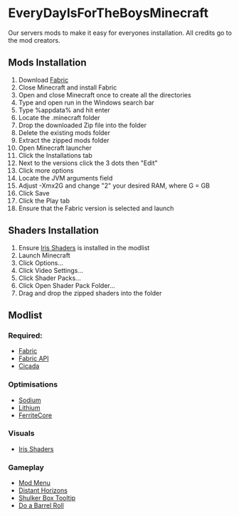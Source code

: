 # EveryDayIsForTheBoysMinecraft
Our servers mods to make it easy for everyones installation. All credits go to the mod creators.

## Mods Installation
1. Download [Fabric](https://fabricmc.net/use/installer/)
2. Close Minecraft and install Fabric
3. Open and close Minecraft once to create all the directories
4. Type and open run in the Windows search bar
5. Type %appdata% and hit enter
6. Locate the .minecraft folder
7. Drop the downloaded Zip file into the folder
8. Delete the existing mods folder
9. Extract the zipped mods folder
10. Open Minecraft launcher
11. Click the Installations tab
12. Next to the versions click the 3 dots then "Edit"
13. Click more options
14. Locate the JVM arguments field
15. Adjust -Xmx2G and change "2" your desired RAM, where G = GB
16. Click Save
17. Click the Play tab
18. Ensure that the Fabric version is selected and launch

## Shaders Installation
1. Ensure [Iris Shaders](https://modrinth.com/mod/iris) is installed in the modlist
2. Launch Minecraft
2. Click Options...
3. Click Video Settings...
4. Click Shader Packs...
5. Click Open Shader Pack Folder...
6. Drag and drop the zipped shaders into the folder

## Modlist
### Required:
- [Fabric](https://fabricmc.net/use/installer/)
- [Fabric API](https://modrinth.com/mod/fabric-api)
- [Cicada](https://modrinth.com/mod/cicada)

### Optimisations
- [Sodium](https://modrinth.com/mod/sodium)
- [Lithium](https://modrinth.com/mod/lithium)
- [FerriteCore](https://modrinth.com/mod/ferrite-core)

### Visuals
- [Iris Shaders](https://modrinth.com/mod/iris)

### Gameplay
- [Mod Menu](https://modrinth.com/mod/modmenu)
- [Distant Horizons](https://modrinth.com/mod/distanthorizons)
- [Shulker Box Tooltip](https://modrinth.com/mod/shulkerboxtooltip)
- [Do a Barrel Roll](https://modrinth.com/mod/do-a-barrel-roll)
